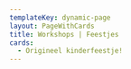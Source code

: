 ```yaml
---
templateKey: dynamic-page
layout: PageWithCards
title: Workshops | Feestjes
cards:
  - Origineel kinderfeestje!
---
```

